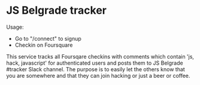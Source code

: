 # JS Belgrade tracker

Usage:

- Go to "/connect" to signup
- Checkin on Foursquare

This service tracks all Foursqare checkins with comments which contain 'js, hack, javascript'
for authenticated users and posts them to JS Belgrade #tracker Slack channel.
The purpose is to easily let the others know that you are somewhere and that they can
join hacking or just a beer or coffee.

